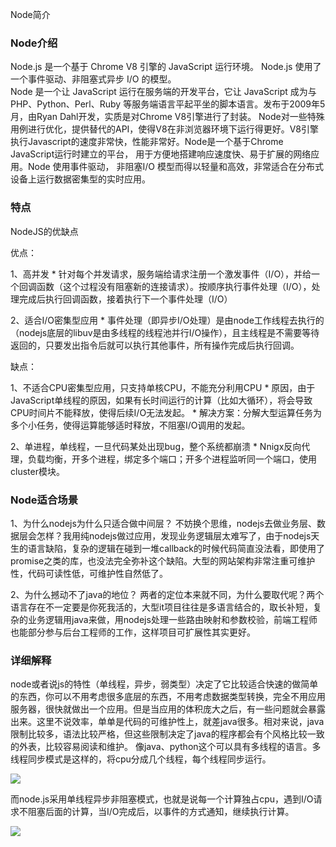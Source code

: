 Node简介

### Node介绍
Node.js 是一个基于 Chrome V8 引擎的 JavaScript 运行环境。 Node.js 使用了一个事件驱动、非阻塞式异步 I/O 的模型。  
Node 是一个让 JavaScript 运行在服务端的开发平台，它让 JavaScript 成为与PHP、Python、Perl、Ruby 等服务端语言平起平坐的脚本语言。发布于2009年5月，由Ryan Dahl开发，实质是对Chrome V8引擎进行了封装。
Node对一些特殊用例进行优化，提供替代的API，使得V8在非浏览器环境下运行得更好。V8引擎执行Javascript的速度非常快，性能非常好。Node是一个基于Chrome JavaScript运行时建立的平台， 用于方便地搭建响应速度快、易于扩展的网络应用。Node 使用事件驱动， 非阻塞I/O 模型而得以轻量和高效，非常适合在分布式设备上运行数据密集型的实时应用。

### 特点
NodeJS的优缺点

优点：

1、高并发
    * 针对每个并发请求，服务端给请求注册一个激发事件（I/O），并给一个回调函数（这个过程没有阻塞新的连接请求）。按顺序执行事件处理（I/O），处理完成后执行回调函数，接着执行下一个事件处理（I/O）

2、适合I/O密集型应用
    * 事件处理（即异步I/O处理）是由node工作线程去执行的（nodejs底层的libuv是由多线程的线程池并行I/O操作），且主线程是不需要等待返回的，只要发出指令后就可以执行其他事件，所有操作完成后执行回调。

缺点：

1、不适合CPU密集型应用，只支持单核CPU，不能充分利用CPU
    * 原因，由于JavaScript单线程的原因，如果有长时间运行的计算（比如大循环），将会导致CPU时间片不能释放，使得后续I/O无法发起。
    * 解决方案：分解大型运算任务为多个小任务，使得运算能够适时释放，不阻塞I/O调用的发起。

2、单进程，单线程，一旦代码某处出现bug，整个系统都崩溃
    * Nnigx反向代理，负载均衡，开多个进程，绑定多个端口；开多个进程监听同一个端口，使用cluster模块。

### Node适合场景

1、为什么nodejs为什么只适合做中间层？
不妨换个思维，nodejs去做业务层、数据层会怎样？我用纯nodejs做过应用，发现业务逻辑层太难写了，由于nodejs天生的语言缺陷，复杂的逻辑在碰到一堆callback的时候代码简直没法看，即使用了promise之类的库，也没法完全弥补这个缺陷。大型的网站架构非常注重可维护性，代码可读性低，可维护性自然低了。

2、为什么撼动不了java的地位？
两者的定位本来就不同，为什么要取代呢？两个语言存在不一定要是你死我活的，大型it项目往往是多语言结合的，取长补短，复杂的业务逻辑用java来做，用nodejs处理一些路由映射和参数校验，前端工程师也能部分参与后台工程师的工作，这样项目可扩展性其实更好。

### 详细解释
node或者说js的特性（单线程，异步，弱类型）决定了它比较适合快速的做简单的东西，你可以不用考虑很多底层的东西，不用考虑数据类型转换，完全不用应用服务器，很快就做出一个应用。但是当应用的体积庞大之后，有一些问题就会暴露出来。这里不说效率，单单是代码的可维护性上，就差java很多。相对来说，java限制比较多，语法比较严格，但这些限制决定了java的程序都会有个风格比较一致的外表，比较容易阅读和维护。
像java、python这个可以具有多线程的语言。多线程同步模式是这样的，将cpu分成几个线程，每个线程同步运行。

![](http://q644ctb89.bkt.clouddn.com/mweb/15869169097091.jpg)

而node.js采用单线程异步非阻塞模式，也就是说每一个计算独占cpu，遇到I/O请求不阻塞后面的计算，当I/O完成后，以事件的方式通知，继续执行计算。

![](http://q644ctb89.bkt.clouddn.com/mweb/15869169454671.jpg)


